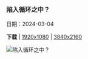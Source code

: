 ### 陷入循环之中？

日期：2024-03-04

**下载**  |  [1920x1080](https://cn.bing.com/th?id=OHR.BangkokCircle_ZH-CN4702412806_1920x1080.jpg)  |  [3840x2160](https://cn.bing.com/th?id=OHR.BangkokCircle_ZH-CN4702412806_UHD.jpg)

![陷入循环之中？](https://cn.bing.com/th?id=OHR.BangkokCircle_ZH-CN4702412806_1920x1080.jpg "曼谷的交通圈和高速公路，泰国 (© Avigator Fortuner/Shutterstock)")

